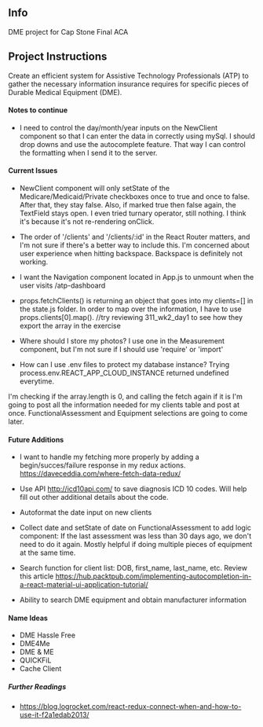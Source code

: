 ## Info

DME project for Cap Stone Final ACA

## Project Instructions

Create an efficient system for Assistive Technology Professionals (ATP) to gather the necessary information insurance requires for specific pieces of Durable Medical Equipment (DME). 

#### Notes to continue

* I need to control the day/month/year inputs on the NewClient component so that I can enter the data in correctly using mySql. I should drop downs and use the autocomplete feature. That way I can control the formatting when I send it to the server.

#### Current Issues

* NewClient component will only setState of the Medicare/Medicaid/Private checkboxes once to true and once to false. After that, they stay false. Also, if marked true then false again, the TextField stays open. I even tried turnary operator, still nothing. I think it's because it's not re-rendering onClick.

* The order of '/clients' and '/clients/:id' in the React Router matters, and I'm not sure if there's a better way to include this. I'm concerned about user experience when hitting backspace. Backspace is definitely not working.

* I want the Navigation component located in App.js to unmount when the user visits /atp-dashboard

* props.fetchClients() is returning an object that goes into my clients=[] in the state.js folder. In order to map over the information, I have to use props.clients[0].map(). //try reviewing 311_wk2_day1 to see how they export the array in the exercise

* Where should I store my photos? I use one in the Measurement component, but I'm not sure if I should use 'require' or 'import'

* How can I use .env files to protect my database instance? Trying process.env.REACT_APP_CLOUD_INSTANCE returned undefined everytime.

<!-- * I've tied the fetchClients() action 1-ClientType component. The problem is when the server restarts in development mode, the state.clients = [] again and there's no way to call the function again without going back to '/' and clicking the "Existing Client" paper. I need to figure out a better way to request the existing clients array and populate the array in state.  --> I'm checking if the array.length is 0, and calling the fetch again if it is

<!-- * Routing ('/new-client'): when should I start posting information to the database? --> I'm going to post all the information needed for my clients table and post at once. FunctionalAssessment and Equipment selections are going to come later.



#### Future Additions

* I want to handle my fetching more properly by adding a begin/succes/failure response in my redux actions. https://daveceddia.com/where-fetch-data-redux/

* Use API http://icd10api.com/ to save diagnosis ICD 10 codes. Will help fill out other additional details about the code.

* Autoformat the date input on new clients

* Collect date and setState of date on FunctionalAssessment to add logic component: If the last assessment was less than 30 days ago, we don't need to do it again. Mostly helpful if doing multiple pieces of equipment at the same time.

* Search function for client list: DOB, first_name, last_name, etc. Review this article https://hub.packtpub.com/implementing-autocompletion-in-a-react-material-ui-application-tutorial/

* Ability to search DME equipment and obtain manufacturer information

#### Name Ideas

* DME Hassle Free
* DME4Me
* DME & ME
* QUICKFiL
* Cache Client

##### Further Readings

* https://blog.logrocket.com/react-redux-connect-when-and-how-to-use-it-f2a1edab2013/